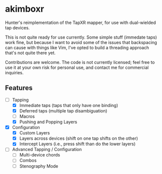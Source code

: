 # akimboxr

Hunter's reimplementation of the TapXR mapper, for use with dual-wielded tap devices.

This is not quite ready for use currently. Some simple stuff (immedate taps) work fine, but because I want to avoid some
of the issues that backspacing can cause with things like Vim, I've opted to build a threading approach that's not quite
there yet.

Contributions are welcome. The code is not currently licensed; feel free to use it at your own risk for personal use,
and contact me for commercial inquiries.

## Features
- [ ] Tapping
    - [x] Immediate taps (taps that only have one binding)
    - [x] Deferred taps (multiple tap disambiguation)
    - [ ] Macros
    - [x] Pushing and Popping Layers
- [x] Configuration
    - [x] Custom Layers
    - [x] Layers across devices (shift on one tap shifts on the other)
    - [x] Intercept Layers (i.e., press shift than do the lower layers)
- [ ] Advanced Tapping / Configuration
  - [ ] Multi-device chords
  - [ ] Combos
  - [ ] Stenography Mode